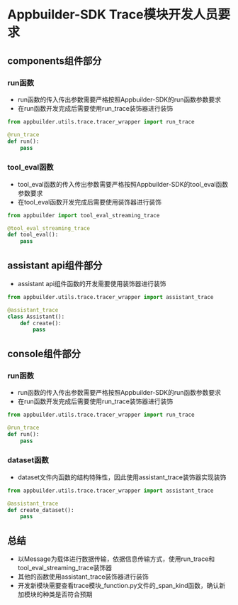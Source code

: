 # Appbuilder-SDK Trace模块开发人员要求

## components组件部分

### run函数

- run函数的传入传出参数需要严格按照Appbuilder-SDK的run函数参数要求
- 在run函数开发完成后需要使用run_trace装饰器进行装饰

```python
from appbuilder.utils.trace.tracer_wrapper import run_trace

@run_trace
def run():
    pass
```

### tool_eval函数

- tool_eval函数的传入传出参数需要严格按照Appbuilder-SDK的tool_eval函数参数要求
- 在tool_eval函数开发完成后需要使用装饰器进行装饰

```python
from appbuilder import tool_eval_streaming_trace

@tool_eval_streaming_trace
def tool_eval():
    pass
```

## assistant api组件部分

- assistant api组件函数的开发需要使用装饰器进行装饰

```python
from appbuilder.utils.trace.tracer_wrapper import assistant_trace

@assistant_trace
class Assistant():
    def create():
        pass
```

## console组件部分

### run函数

- run函数的传入传出参数需要严格按照Appbuilder-SDK的run函数参数要求
- 在run函数开发完成后需要使用run_trace装饰器进行装饰

```python
from appbuilder.utils.trace.tracer_wrapper import run_trace

@run_trace
def run():
    pass
```

### dataset函数

- dataset文件内函数的结构特殊性，因此使用assistant_trace装饰器实现装饰

```python
from appbuilder.utils.trace.tracer_wrapper import assistant_trace

@assistant_trace
def create_dataset():
    pass
```

## 总结

- 以Message为载体进行数据传输，依据信息传输方式，使用run_trace和tool_eval_streaming_trace装饰器
- 其他的函数使用assistant_trace装饰器进行装饰
- 开发新模块需要查看trace模块_function.py文件的_span_kind函数，确认新加模块的种类是否符合预期